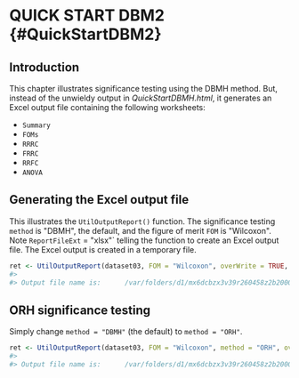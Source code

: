 # QUICK START DBM2 {#QuickStartDBM2}



## Introduction
This chapter illustrates significance testing using the DBMH method. But, instead of the unwieldy output in *QuickStartDBMH.html*, it generates an Excel output file containing the following worksheets:

* `Summary`
* `FOMs`
* `RRRC`
* `FRRC`
* `RRFC`
* `ANOVA`


## Generating the Excel output file

This illustrates the `UtilOutputReport()` function. The significance testing `method` is "DBMH", the default, and the figure of merit `FOM` is  "Wilcoxon". Note `ReportFileExt` = "xlsx"` telling
the function to create an Excel output file. The Excel output is created in a temporary file.


```r
ret <- UtilOutputReport(dataset03, FOM = "Wilcoxon", overWrite = TRUE, ReportFileExt = "xlsx")
#> 
#> Output file name is: 	 /var/folders/d1/mx6dcbzx3v39r260458z2b200000gn/T//RtmpUI9CHy/RJafrocUtilOutputReport468210ef42e5.xlsx
```


## ORH significance testing
Simply change `method = "DBMH"` (the default) to `method = "ORH"`.



```r
ret <- UtilOutputReport(dataset03, FOM = "Wilcoxon", method = "ORH", overWrite = TRUE, ReportFileExt = "xlsx")
#> 
#> Output file name is: 	 /var/folders/d1/mx6dcbzx3v39r260458z2b200000gn/T//RtmpUI9CHy/RJafrocUtilOutputReport4682341113d2.xlsx
```


